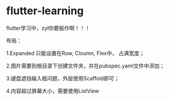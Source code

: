 # flutter-learning
flutter学习中，zyl你要振作啊！！！

布局：

1.Expanded 只能设置在Row, Cloumn, Flex中， 占满宽度；

2.图片需要到根目录下创建文件夹，并在pubspec.yaml文件中添加；

3.键盘遮挡输入框问题，外层使用Scaffold即可；

4.内容超过屏幕大小，需要使用ListView
